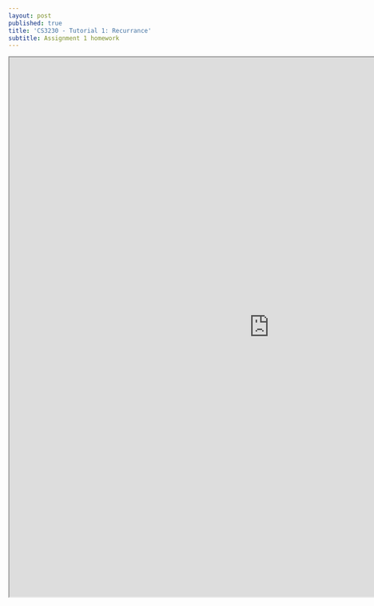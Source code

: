 ```yaml
---
layout: post
published: true
title: 'CS3230 - Tutorial 1: Recurrance'
subtitle: Assignment 1 homework
---
```

<iframe src="https://drive.google.com/file/d/1wZMYhoRq53VYUIFcK4rtbiM0FTjqo-9s/preview" width="1040" height="1080"></iframe>
